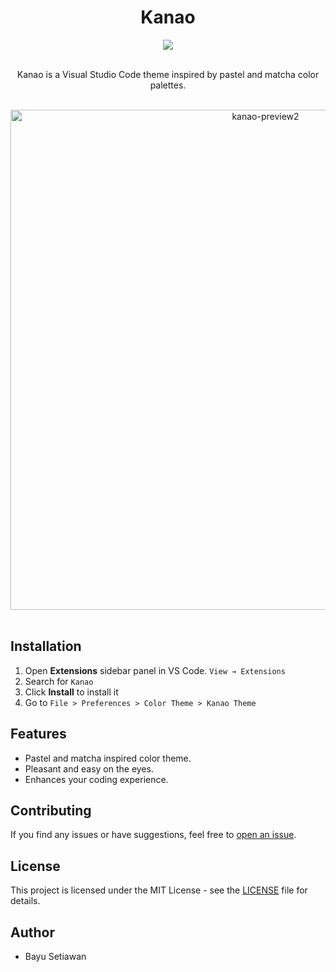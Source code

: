 <div align="center">
  <h1>Kanao</h2>
  <a href="https://marketplace.visualstudio.com/items?itemName=BayuSetiawan.kanao">
      <img src="https://img.shields.io/visual-studio-marketplace/i/BayuSetiawan.kanao" />
  </a>
</div>

<br />

<p align="center" width="100%">Kanao is a Visual Studio Code theme inspired by pastel and matcha color palettes.</p>

<br />

<div align="center" width="100%">
  <img width="800" alt="kanao-preview2" src="https://github.com/Bayusetiawan45/kanao/assets/99315255/a4e1a7ff-8971-4f5d-9f1d-ed3357f8468b">
</div>

<br />

## Installation

1. Open **Extensions** sidebar panel in VS Code. `View → Extensions`
2. Search for `Kanao`
3. Click **Install** to install it
4. Go to `File > Preferences > Color Theme > Kanao Theme`

## Features

- Pastel and matcha inspired color theme.
- Pleasant and easy on the eyes.
- Enhances your coding experience.

## Contributing

If you find any issues or have suggestions, feel free to [open an issue](https://github.com/Bayusetiawan45/kanao/issues).

## License

This project is licensed under the MIT License - see the [LICENSE](LICENSE) file for details.

## Author

- Bayu Setiawan
